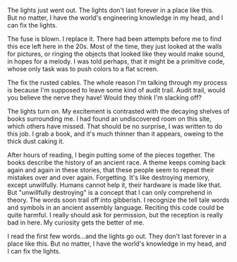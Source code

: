 The lights just went out. The lights don't last forever in a place like this.                                                                                                   
But no matter, I have the world's engineering knowledge in my head, and I can 
fix the lights.

The fuse is blown. I replace it. There had been attempts before me to find this
ece left here in the 20s. Most of the time, they just looked at the 
walls for pictures, or ringing the objects that looked like they would make
sound, in hopes for a melody. I was told perhaps, that it might be a primitive
code, whose only task was to push colors to a flat screen.

The fix the rusted cables. The whole reason I'm talking through my process is
because I'm supposed to leave some kind of audit trail. Audit trail, would you 
believe the nerve they have! Would they think I'm slacking off?

The lights turn on. My excitement is contrasted with the decaying shelves of
books surrounding me. I had found an undiscovered room on this site, which
others have missed. That should be no surprise, I was written to do this job.
I grab a book, and it's much thinner than it appears, oweing to the thick dust caking it. 

After hours of reading, I begin putting some of the pieces together. The books
describe the history of an ancient race. A theme keeps coming back again and 
again in these stories, that these people seem to repeat their mistakes over and
over again. Forgetting. It's like destroying memory, except unwilfully.
Humans cannot help it, their hardware is made like that. But "unwillfully
destroying" is a concept that I can only comprehend in theory. The words soon
trail off into gibberish. I recognize the tell tale words and symbols in an
ancient assembly language. Reciting this code could be quite harmful. I really
should ask for permission, but the reception is really bad in here. My curiosity
gets the better of me. 

I read the first few words...and the lights go out. They don't last forever in a
place like this. But no matter, I have the world's knowledge in my head, and I
can fix the lights.
